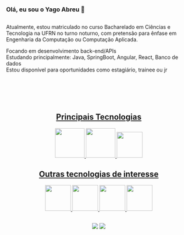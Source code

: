 ### Olá, eu sou o Yago Abreu 👋
##



<p>Atualmente, estou matriculado no curso Bacharelado em Ciências e Tecnologia na UFRN no turno noturno, com pretensão para ênfase em Engenharia da Computação ou Computação Aplicada.
 
 </p>
Focando  em desenvolvimento back-end/APIs <br>
Estudando principalmente: Java, SpringBoot, Angular, React, Banco de dados <br>
Estou disponível para oportunidades como estagiário, trainee ou jr<br>








<br><div align="center">
 
  <a href="https://github.com/YagoGabriel123">
   
  
 

  
 

    
 

  ##
 
   <div style="display-flex"><br>
    <h2>Principais Tecnologias</h2>
     <img  height ="80" width="80" src="https://cdn.jsdelivr.net/gh/devicons/devicon/icons/java/java-original-wordmark.svg" />
   <img height ="80" width="80" src="https://cdn.jsdelivr.net/gh/devicons/devicon/icons/spring/spring-original-wordmark.svg" />
    <img height ="70" width="70" src="https://camo.githubusercontent.com/0eb89e334c0fcb00fe9c7c6fd8fb2e24d8c6b12f0460433161b03b84c45d79dc/68747470733a2f2f692e696d6775722e636f6d2f3777757874444c2e706e67" />
   
     
    
  </div>
  
   
   ##
   
   
   <h2>Outras tecnologias de interesse</h2>
   
 
   <img height ="70" width="70" src="https://angular.io/assets/images/logos/angularjs/AngularJS-Shield.svg" />
   <img height ="70" width="70" src="https://upload.wikimedia.org/wikipedia/commons/a/a7/React-icon.svg" />
       <img height ="70" width="70"  src="https://cdn.jsdelivr.net/gh/devicons/devicon/icons/python/python-original-wordmark.svg" />
  <img height ="70" width="70" src="https://cdn.jsdelivr.net/gh/devicons/devicon/icons/postgresql/postgresql-original-wordmark.svg" />
       
   
  


 ##   



  

 <a href="" target="_blank">
  <a href = "mailto:yagog4briel@gmail.com"><img src="https://img.shields.io/badge/-Gmail-%23333?style=for-the-badge&logo=gmail&logoColor=white" target="_blank"></a>
  <a href="https://www.linkedin.com/in/yago-abreu-510564134/" target="_blank"><img src="https://img.shields.io/badge/-LinkedIn-%230077B5?style=for-the-badge&logo=linkedin&logoColor=white" target="_blank"></a> 
 

 
</div>
